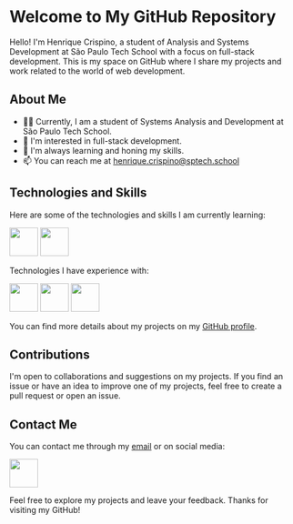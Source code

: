 # Welcome to My GitHub Repository

Hello! I'm Henrique Crispino, a student of Analysis and Systems Development at São Paulo Tech School with a focus on full-stack development. This is my space on GitHub where I share my projects and work related to the world of web development.

## About Me

- 👨‍🎓 Currently, I am a student of Systems Analysis and Development at São Paulo Tech School.
- 💼 I'm interested in full-stack development.
- 🌱 I'm always learning and honing my skills.
- 📫 You can reach me at [henrique.crispino@sptech.school](mailto:henrique.crispino@sptech.school)

## Technologies and Skills

Here are some of the technologies and skills I am currently learning:

<img height="50" width="50" src="https://cdn.jsdelivr.net/gh/devicons/devicon@latest/icons/java/java-original-wordmark.svg" />   <img height="50" width="50" src="https://cdn.jsdelivr.net/gh/devicons/devicon@latest/icons/react/react-original-wordmark.svg" />

Technologies I have experience with: 

<img height="50" width="50" src="https://cdn.jsdelivr.net/gh/devicons/devicon@latest/icons/javascript/javascript-original.svg"/>   <img height="50" width="50" src="https://cdn.jsdelivr.net/gh/devicons/devicon@latest/icons/php/php-original.svg" />   <img height="50" width="50" src="https://cdn.jsdelivr.net/gh/devicons/devicon@latest/icons/laravel/laravel-original-wordmark.svg" /> 

You can find more details about my projects on my [GitHub profile](https://github.com/Henrique-Crispino).

## Contributions

I'm open to collaborations and suggestions on my projects. If you find an issue or have an idea to improve one of my projects, feel free to create a pull request or open an issue.

## Contact Me

You can contact me through my [email](mailto:henrique.crispino@sptech.school) or on social media:

 [<img height="50" width="50" src="https://cdn.jsdelivr.net/gh/devicons/devicon/icons/linkedin/linkedin-original.svg" />](https://www.linkedin.com/in/henrique-crispino)
  
Feel free to explore my projects and leave your feedback. Thanks for visiting my GitHub!
